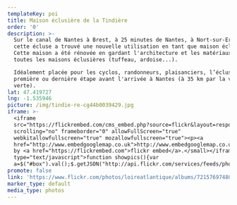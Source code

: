 ```yaml
---
templateKey: poi
title: Maison éclusière de la Tindière
order: '0'
description: >-
  Sur le canal de Nantes à Brest, à 25 minutes de Nantes, à Nort-sur-Erdre,
  cette écluse a trouvé une nouvelle utilisation en tant que maison éclusière.
  Cette maison a été rénovée en gardant l'architecture et les matériaux de
  toutes les maisons éclusières (tuffeau, ardoise...).

  Idéalement placée pour les cyclos, randonneurs, plaisanciers, l’écluse est la
  première ou dernière étape avant l'arrivée à Nantes (à 35 km par la voie
  verte).
lat: 47.419727
lng: -1.535946
picture: /img/tindie-re-cg44b0039429.jpg
iframe: >-
  <iframe
  src="https://flickrembed.com/cms_embed.php?source=flickr&layout=responsive&input=72157697480144314&sort=0&by=album&theme=default&scale=fill&limit=10&skin=default&autoplay=true"
  scrolling="no" frameborder="0" allowFullScreen="true"
  webkitallowfullscreen="true" mozallowfullscreen="true"><p><a 
  href="http://www.embedgooglemap.co.uk">http://www.embedgooglemap.co.uk/</a></p><small>Powered
  by <a href="https://flickrembed.com">flickr embed</a>.</small></iframe><script
  type="text/javascript">function showpics(){var
  a=$("#box").val();$.getJSON("http://api.flickr.com/services/feeds/photos_public.gne?tags="+a+"&tagmode=any&format=json&jsoncallback=?",function(a){$("#images").hide().html(a).fadeIn("fast"),$.each(a.items,function(a,e){$("<img/>").attr("src",e.media.m).appendTo("#images")})})}</script>
promote: false
link: 'https://www.flickr.com/photos/loireatlantique/albums/72157697480144314'
marker_type: default
media_type: photos
---
```


